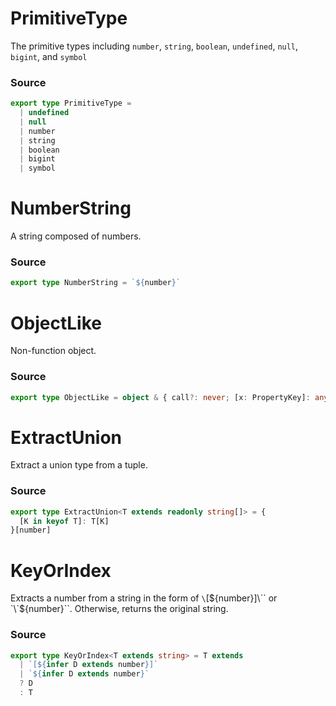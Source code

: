 # PrimitiveType
      
The primitive types including `number`, `string`, `boolean`, `undefined`, `null`, `bigint`, and `symbol`

### Source

```typescript
export type PrimitiveType =
  | undefined
  | null
  | number
  | string
  | boolean
  | bigint
  | symbol


```
# NumberString
      
A string composed of numbers.

### Source

```typescript
export type NumberString = `${number}`


```
# ObjectLike
      
Non-function object.

### Source

```typescript
export type ObjectLike = object & { call?: never; [x: PropertyKey]: any }

```
# ExtractUnion
      
Extract a union type from a tuple.

### Source

```typescript
export type ExtractUnion<T extends readonly string[]> = {
  [K in keyof T]: T[K]
}[number]


```
# KeyOrIndex
      
Extracts a number from a string in the form of `\`[${number}]\`` or `\`${number}\``. Otherwise, returns the original string.

### Source

```typescript
export type KeyOrIndex<T extends string> = T extends
  | `[${infer D extends number}]`
  | `${infer D extends number}`
  ? D
  : T

```